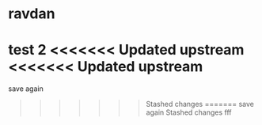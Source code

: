 # ravdan
test
2
<<<<<<< Updated upstream
<<<<<<< Updated upstream
=======
save again
>>>>>>> Stashed changes
=======
save again
>>>>>>> Stashed changes
fff